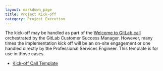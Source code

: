 ```yaml
---
layout: markdown_page
title: Project Kick-off
category: Project Execution
---
```


The kick-off may be handled as part of the [Welcome to GitLab call](/handbook/customer-success/csm/#where-does-a-technical-account-manager-fit-in) orchestrated by the GitLab Customer Success Manager.  However, many times the implementation kick off will be an on-site engagement or one handled directly by the Professional Services Engineer.  This template is for use in those cases.

* [Kick-off Call Template](https://docs.google.com/presentation/d/1sZDjQ1iI_OtekvsK5XIGov6Hvev9msCBrwE77GgE41w/edit)
